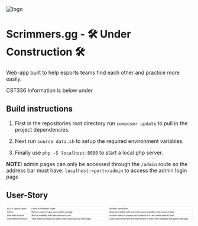 ![logo](./images/favicon.gif)

# Scrimmers.gg - 🛠️ Under Construction 🛠️


Web-app built to help esports teams find each other and practice more easily.

CST336 Information is below under

## Build instructions

1. First in the repositories root directory run `composer update` to pull in the project dependencies.

2. Next run `source data.sh` to setup the required environment variables.

3. Finally use `php -S localhost:8080` to start a local php server.

**NOTE:** admin pages can only be accessed through the `/admin` route so the address bar must have: `localhost:<port>/admin` to access the admin login page

## User-Story
![story](./images/userStory.png)
